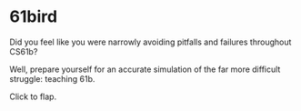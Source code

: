# 61bird
Did you feel like you were narrowly avoiding pitfalls and failures throughout CS61b? 

Well, prepare yourself for an accurate simulation of the far more difficult struggle: teaching 61b.

Click to flap.

